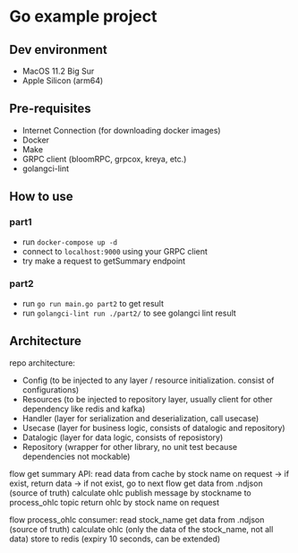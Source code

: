 # Go example project

## Dev environment
- MacOS 11.2 Big Sur
- Apple Silicon (arm64)

## Pre-requisites
- Internet Connection (for downloading docker images)
- Docker
- Make
- GRPC client (bloomRPC, grpcox, kreya, etc.)
- golangci-lint

## How to use
### part1
- run ``` docker-compose up -d ```
- connect to ``` localhost:9000 ``` using your GRPC client
- try make a request to getSummary endpoint
### part2
- run ```go run main.go part2``` to get result
- run ```golangci-lint run ./part2/``` to see golangci lint result

## Architecture
repo architecture:
- Config (to be injected to any layer / resource initialization. consist of configurations)
- Resources (to be injected to repository layer, usually client for other dependency like redis and kafka)
- Handler (layer for serialization and deserialization, call usecase)
- Usecase (layer for business logic, consists of datalogic and repository)
- Datalogic (layer for data logic, consists of reposistory)
- Repository (wrapper for other library, no unit test because dependencies not mockable)

flow get summary API:
read data from cache by stock name on request
-> if exist, return data
-> if not exist, go to next flow
get data from .ndjson (source of truth)
calculate ohlc
publish message by stockname to process_ohlc topic
return ohlc by stock name on request

flow process_ohlc consumer:
read stock_name
get data from .ndjson (source of truth)
calculate ohlc (only the data of the stock_name, not all data)
store to redis (expiry 10 seconds, can be extended)
